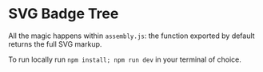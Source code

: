# SVG Badge Tree

All the magic happens within `assembly.js`: the function exported by default returns the full SVG markup.

To run locally run `npm install; npm run dev` in your terminal of choice.